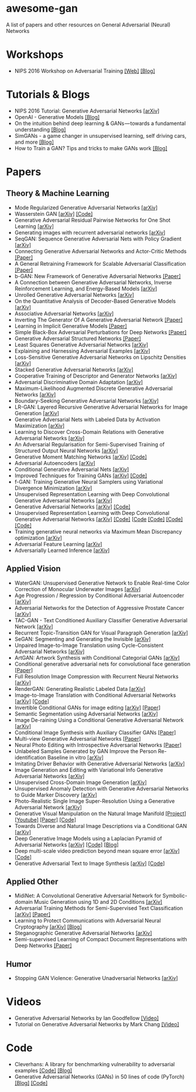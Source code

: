 # awesome-gan
A list of papers and other resources on General Adversarial (Neural) Networks

# Workshops
- NIPS 2016 Workshop on Adversarial Training [[Web]](https://sites.google.com/site/nips2016adversarial/) [[Blog]](http://www.inference.vc/my-summary-of-adversarial-training-nips-workshop/)

# Tutorials & Blogs
- NIPS 2016 Tutorial: Generative Adversarial Networks [[arXiv]](https://arxiv.org/abs/1701.00160)
- OpenAI - Generative Models [[Blog]](https://openai.com/blog/generative-models/)
- On the intuition behind deep learning & GANs — towards a fundamental understanding [[Blog]](https://blog.waya.ai/introduction-to-gans-a-boxing-match-b-w-neural-nets-b4e5319cc935)
- SimGANs - a game changer in unsupervised learning, self driving cars, and more [[Blog]](https://blog.waya.ai/simgans-applied-to-autonomous-driving-5a8c6676e36b)
- How to Train a GAN? Tips and tricks to make GANs work [[Blog]](https://github.com/soumith/ganhacks)

# Papers
## Theory & Machine Learning
- Mode Regularized Generative Adversarial Networks [[arXiv]](https://arxiv.org/abs/1612.02136)
- Wasserstein GAN [[arXiv]](https://arxiv.org/abs/1701.07875) [[Code]](https://github.com/martinarjovsky/WassersteinGAN)
- Generative Adversarial Residual Pairwise Networks for One Shot Learning [[arXiv]](https://arxiv.org/abs/1703.08033)
- Generating images with recurrent adversarial networks [[arXiv]](https://arxiv.org/abs/1602.05110)
- SeqGAN: Sequence Generative Adversarial Nets with Policy Gradient [[arXiv]](https://arxiv.org/abs/1609.05473)
- Connecting Generative Adversarial Networks and Actor-Critic Methods [[Paper]](https://c4209155-a-62cb3a1a-s-sites.googlegroups.com/site/nips2016adversarial/WAT16_paper_1.pdf)
- A General Retraining Framework for Scalable Adversarial Classification [[Paper]](https://c4209155-a-62cb3a1a-s-sites.googlegroups.com/site/nips2016adversarial/WAT16_paper_2.pdf)
- b-GAN: New Framework of Generative Adversarial Networks [[Paper]](https://c4209155-a-62cb3a1a-s-sites.googlegroups.com/site/nips2016adversarial/WAT16_paper_4.pdf)
- A Connection between Generative Adversarial Networks, Inverse Reinforcement Learning, and Energy-Based Models [[arXiv]](https://arxiv.org/abs/1611.03852)
- Unrolled Generative Adversarial Networks [[arXiv]](https://arxiv.org/abs/1611.02163)
- On the Quantitative Analysis of Decoder-Based Generative Models [[arXiv]](https://arxiv.org/abs/1611.04273)
- Associative Adversarial Networks [[arXiv]](https://arxiv.org/abs/1611.06953)
- Inverting The Generator Of A Generative Adversarial Network [[Paper]](https://c4209155-a-62cb3a1a-s-sites.googlegroups.com/site/nips2016adversarial/WAT16_paper_9.pdf)
- Learning in Implicit Generative Models [[Paper]](https://c4209155-a-62cb3a1a-s-sites.googlegroups.com/site/nips2016adversarial/WAT16_paper_10.pdf)
- Simple Black-Box Adversarial Perturbations for Deep Networks [[Paper]](https://c4209155-a-62cb3a1a-s-sites.googlegroups.com/site/nips2016adversarial/WAT16_paper_11.pdf)
- Generative Adversarial Structured Networks [[Paper]](https://c4209155-a-62cb3a1a-s-sites.googlegroups.com/site/nips2016adversarial/WAT16_paper_14.pdf)
- Least Squares Generative Adversarial Networks [[arXiv]](https://arxiv.org/abs/1611.04076)
- Explaining and Harnessing Adversarial Examples [[arXiv]](https://arxiv.org/abs/1412.6572)
- Loss-Sensitive Generative Adversarial Networks on Lipschitz Densities [[arXiv]](https://arxiv.org/abs/1701.06264)
- Stacked Generative Adversarial Networks [[arXiv]](https://arxiv.org/abs/1612.04357)
- Cooperative Training of Descriptor and Generator Networks [[arXiv]](https://arxiv.org/abs/1609.09408)
- Adversarial Discriminative Domain Adaptation [[arXiv]](https://arxiv.org/abs/1702.05464)
- Maximum-Likelihood Augmented Discrete Generative Adversarial Networks [[arXiv]](https://arxiv.org/abs/1702.07983)
- Boundary-Seeking Generative Adversarial Networks [[arXiv]](https://arxiv.org/abs/1702.08431)
- LR-GAN: Layered Recursive Generative Adversarial Networks for Image Generation [[arXiv]](https://arxiv.org/abs/1703.01560)
- Generative Adversarial Nets with Labeled Data by Activation Maximization [[arXiv]](https://arxiv.org/abs/1703.02000)
- Learning to Discover Cross-Domain Relations with Generative Adversarial Networks [[arXiv]](https://arxiv.org/abs/1703.05192)
- An Adversarial Regularisation for Semi-Supervised Training of Structured Output Neural Networks [[arXiv]](https://arxiv.org/abs/1702.02382)
- Generative Moment Matching Networks [[arXiv]](https://arxiv.org/abs/1502.02761) [[Code]](https://github.com/yujiali/gmmn)
- Adversarial Autoencoders [[arXiv]](https://arxiv.org/abs/1511.05644)
- Conditional Generative Adversarial Nets [[arXiv]](https://arxiv.org/abs/1411.1784)
- Improved Techniques for Training GANs [[arXiv]](https://arxiv.org/abs/1606.03498) [[Code]](https://github.com/openai/improved-gan)
- f-GAN: Training Generative Neural Samplers using Variational Divergence Minimization [[arXiv]](https://arxiv.org/abs/1606.00709)
- Unsupervised Representation Learning with Deep Convolutional Generative Adversarial Networks [[arXiv]](https://arxiv.org/abs/1511.06434)
- Generative Adversarial Networks [[arXiv]](https://arxiv.org/abs/1406.2661) [[Code]](https://github.com/goodfeli/adversarial)
- Unsupervised Representation Learning with Deep Convolutional Generative Adversarial Networks [[arXiv]](https://arxiv.org/abs/1511.06434) [[Code]](https://github.com/Newmu/dcgan_code) [[Code](https://github.com/pytorch/examples/tree/master/dcgan) [[Code]](https://github.com/carpedm20/DCGAN-tensorflow) [[Code]](https://github.com/soumith/dcgan.torch) [[Code]](https://github.com/jacobgil/keras-dcgan)
- Training generative neural networks via Maximum Mean Discrepancy optimization [[arXiv]](https://arxiv.org/abs/1505.03906)
- Adversarial Feature Learning [[arXiv]](https://arxiv.org/abs/1605.09782)
- Adversarially Learned Inference [[arXiv]](https://arxiv.org/abs/1606.00704)

## Applied Vision
- WaterGAN: Unsupervised Generative Network to Enable Real-time Color Correction of Monocular Underwater Images [[arXiv]](https://arxiv.org/abs/1702.07392)
- Age Progression / Regression by Conditional Adversarial Autoencoder [[arXiv]](https://arxiv.org/abs/1702.08423)
- Adversarial Networks for the Detection of Aggressive Prostate Cancer [[arXiv]](https://arxiv.org/abs/1702.08014)
- TAC-GAN - Text Conditioned Auxiliary Classifier Generative Adversarial Network [[arXiv]](https://arxiv.org/abs/1703.06412)
- Recurrent Topic-Transition GAN for Visual Paragraph Generation [[arXiv]](https://arxiv.org/abs/1703.07022)
- SeGAN: Segmenting and Generating the Invisible [[arXiv]](https://arxiv.org/abs/1703.10239)
- Unpaired Image-to-Image Translation using Cycle-Consistent Adversarial Networks [[arXiv]](https://arxiv.org/abs/1703.10593)
- ArtGAN: Artwork Synthesis with Conditional Categorial GANs [[arXiv]](https://arxiv.org/abs/1702.03410)
- Conditional generative adversarial nets for convolutional face generation [[Paper]](http://www.foldl.me/uploads/2015/conditional-gans-face-generation/paper.pdf)
- Full Resolution Image Compression with Recurrent Neural Networks [[arXiv]](https://arxiv.org/abs/1608.05148)
- RenderGAN: Generating Realistic Labeled Data [[arXiv]](https://arxiv.org/abs/1611.01331)
- Image-to-Image Translation with Conditional Adversarial Networks [[arXiv]](https://arxiv.org/abs/1611.07004) [[Code]](https://github.com/phillipi/pix2pix)
- Invertible Conditional GANs for image editing [[arXiv]](https://arxiv.org/abs/1611.06355) [[Paper]](https://c4209155-a-62cb3a1a-s-sites.googlegroups.com/site/nips2016adversarial/WAT16_paper_8.pdf)
- Semantic Segmentation using Adversarial Networks [[arXiv]](https://arxiv.org/abs/1611.08408)
- Image De-raining Using a Conditional Generative Adversarial Network [[arXiv]](https://arxiv.org/abs/1701.05957)
- Conditional Image Synthesis with Auxiliary Classifier GANs [[Paper]](https://c4209155-a-62cb3a1a-s-sites.googlegroups.com/site/nips2016adversarial/WAT16_paper_7.pdf)
- Multi-view Generative Adversarial Networks [[Paper]](https://c4209155-a-62cb3a1a-s-sites.googlegroups.com/site/nips2016adversarial/WAT16_paper_13.pdf)
- Neural Photo Editing with Introspective Adversarial Networks [[Paper]](https://c4209155-a-62cb3a1a-s-sites.googlegroups.com/site/nips2016adversarial/WAT16_paper_15.pdf)
- Unlabeled Samples Generated by GAN Improve the Person Re-identification Baseline in vitro [[arXiv]](https://arxiv.org/abs/1701.07717)
- Imitating Driver Behavior with Generative Adversarial Networks [[arXiv]](https://arxiv.org/abs/1701.06699)
- Image Generation and Editing with Variational Info Generative Adversarial Networks [[arXiv]](https://arxiv.org/abs/1701.04568)
- Unsupervised Cross-Domain Image Generation [[arXiv]](https://arxiv.org/abs/1611.02200)
- Unsupervised Anomaly Detection with Generative Adversarial Networks to Guide Marker Discovery [[arXiv]](https://arxiv.org/abs/1703.05921)
- Photo-Realistic Single Image Super-Resolution Using a Generative Adversarial Network [[arXiv]](https://arxiv.org/abs/1609.04802)
- Generative Visual Manipulation on the Natural Image Manifold [[Project]](http://www.eecs.berkeley.edu/~junyanz/projects/gvm/) [[Youtube]](https://youtu.be/9c4z6YsBGQ0) [[Paper]](https://arxiv.org/abs/1609.03552) [[Code]](https://github.com/junyanz/iGAN)
- Towards Diverse and Natural Image Descriptions via a Conditional GAN [[arXiv]](https://arxiv.org/abs/1703.06029)
- Deep Generative Image Models using a Laplacian Pyramid of Adversarial Networks [[arXiv]](https://arxiv.org/abs/1506.05751) [[Code]](https://github.com/facebook/eyescream) [[Blog]](http://soumith.ch/eyescream/)
- Deep multi-scale video prediction beyond mean square error [[arXiv]](https://arxiv.org/abs/1511.05440) [[Code]](https://github.com/dyelax/Adversarial_Video_Generation)
- Generative Adversarial Text to Image Synthesis [[arXiv]](https://arxiv.org/abs/1605.05396) [[Code]](https://github.com/paarthneekhara/text-to-image)

## Applied Other
- MidiNet: A Convolutional Generative Adversarial Network for Symbolic-domain Music Generation using 1D and 2D Conditions [[arXiv]](https://arxiv.org/abs/1703.10847)
- Adversarial Training Methods for Semi-Supervised Text Classification [[arXiv]](https://arxiv.org/abs/1605.07725) [[Paper]](https://c4209155-a-62cb3a1a-s-sites.googlegroups.com/site/nips2016adversarial/WAT16_paper_12.pdf)
- Learning to Protect Communications with Adversarial Neural Cryptography [[arXiv]](https://arxiv.org/abs/1610.06918) [[Blog]](https://blog.acolyer.org/2017/02/10/learning-to-protect-communications-with-adversarial-neural-cryptography/)
- Steganographic Generative Adversarial Networks [[arXiv]](https://arxiv.org/abs/1703.05502)
- Semi-supervised Learning of Compact Document Representations with Deep Networks [[Paper]](http://www.cs.nyu.edu/~ranzato/publications/ranzato-icml08.pdf)

## Humor
- Stopping GAN Violence: Generative Unadversarial Networks [[arXiv]](https://arxiv.org/abs/1703.02528)

# Videos
- Generative Adversarial Networks by Ian Goodfellow [[Video]](https://channel9.msdn.com/Events/Neural-Information-Processing-Systems-Conference/Neural-Information-Processing-Systems-Conference-NIPS-2016/Generative-Adversarial-Networks)
- Tutorial on Generative Adversarial Networks by Mark Chang [[Video]](https://www.youtube.com/playlist?list=PLeeHDpwX2Kj5Ugx6c9EfDLDojuQxnmxmU)

# Code
- Cleverhans: A library for benchmarking vulnerability to adversarial examples [[Code]](https://github.com/openai/cleverhans) [[Blog]](http://cleverhans.io/)
- Generative Adversarial Networks (GANs) in 50 lines of code (PyTorch) [[Blog]](https://medium.com/@devnag/generative-adversarial-networks-gans-in-50-lines-of-code-pytorch-e81b79659e3f) [[Code]](https://github.com/devnag/pytorch-generative-adversarial-networks)

